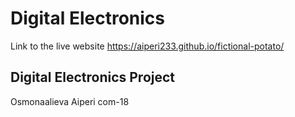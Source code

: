 # Digital Electronics
Link to the live website
https://aiperi233.github.io/fictional-potato/
## Digital Electronics Project
Osmonaalieva Aiperi com-18
